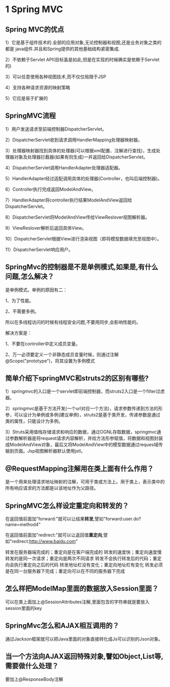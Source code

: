 # 1 Spring MVC

## Spring MVC的优点

1）它是基于组件技术的.全部的应用对象,无论控制器和视图,还是业务对象之类的都是 java组件.并且和Spring提供的其他基础结构紧密集成. 

 2）不依赖于Servlet API(目标虽是如此,但是在实现的时候确实是依赖于Servlet的)  

 3）可以任意使用各种视图技术,而不仅仅局限于JSP  

 4）支持各种请求资源的映射策略  

 5）它应是易于扩展的



## SpringMVC流程

 1）用户发送请求至前端控制器DispatcherServlet。 

 2）DispatcherServlet收到请求调用HandlerMapping处理器映射器。 

 3）处理器映射器找到具体的处理器(可以根据xml配置、注解进行查找)，生成处理器对象及处理器拦截器(如果有则生成)一并返回给DispatcherServlet。  

 4）DispatcherServlet调用HandlerAdapter处理器适配器。  

 5）HandlerAdapter经过适配调用具体的处理器(Controller，也叫后端控制器)。  

 6）Controller执行完成返回ModelAndView。  

 7）HandlerAdapter将controller执行结果ModelAndView返回给DispatcherServlet。  

 8）DispatcherServlet将ModelAndView传给ViewReslover视图解析器。  

 9）ViewReslover解析后返回具体View。  

 10）DispatcherServlet根据View进行渲染视图（即将模型数据填充至视图中）。  

 11）DispatcherServlet响应用户。



## SpringMvc的控制器是不是单例模式,如果是,有什么问题,怎么解决？

是单例模式。单例的原因有二：

1、为了性能。

2、不需要多例。

所以在多线程访问的时候有线程安全问题,不要用同步,会影响性能的。

解决方案是：

1、不要在controller中定义成员变量。

2、万一必须要定义一个非静态成员变量时候，则通过注解@Scope("prototype")，将其设置为多例模式



## 简单介绍下springMVC和struts2的区别有哪些?

1）springmvc的入口是一个servlet即前端控制器，而struts2入口是一个filter过虑器。

 2）springmvc是基于方法开发(一个url对应一个方法)，请求参数传递到方法的形参，可以设计为单例或多例(建议单例)，struts2是基于类开发，传递参数是通过类的属性，只能设计为多例。

 3）Struts采用值栈存储请求和响应的数据，通过OGNL存取数据，springmvc通过参数解析器是将request请求内容解析，并给方法形参赋值，将数据和视图封装成ModelAndView对象，最后又将ModelAndView中的模型数据通过reques域传输到页面。Jsp视图解析器默认使用jstl。



## @RequestMapping注解用在类上面有什么作用？

是一个用来处理请求地址映射的注解，可用于类或方法上。用于类上，表示类中的所有响应请求的方法都是以该地址作为父路径。



## SpringMVC怎么样设定重定向和转发的？

在返回值前面加"forward:"就可以让结果**转发**,譬如"forward:user.do?name=method4" 

在返回值前面加"redirect:"就可以让返回值**重定向**,譬如"redirect:http://www.baidu.com"

转发在服务器端完成的；重定向是在客户端完成的 
转发的速度快；重定向速度慢 
转发的是同一次请求；重定向是两次不同请求 
转发不会执行转发后的代码；重定向会执行重定向之后的代码 
转发地址栏没有变化；重定向地址栏有变化 
转发必须是在同一台服务器下完成；重定向可以在不同的服务器下完成



## 怎么样把ModelMap里面的数据放入Session里面？

可以在类上面加上@SessionAttributes注解,里面包含的字符串就是要放入session里面的key



## SpringMvc怎么和AJAX相互调用的？

通过Jackson框架就可以把Java里面的对象直接转化成Js可以识别的Json对象。



## 当一个方法向AJAX返回特殊对象,譬如Object,List等,需要做什么处理？

要加上@ResponseBody注解

